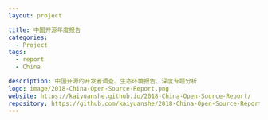 ```yaml
---
layout: project

title: 中国开源年度报告
categories:
  - Project
tags:
  - report
  - China

description: 中国开源的开发者调查、生态环境报告、深度专题分析
logo: image/2018-China-Open-Source-Report.png
website: https://kaiyuanshe.github.io/2018-China-Open-Source-Report/
repository: https://github.com/kaiyuanshe/2018-China-Open-Source-Report
---
```

